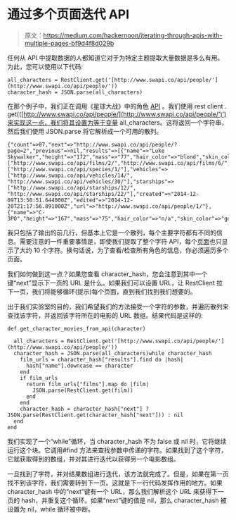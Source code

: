 # 通过多个页面迭代 API

> 原文：<https://medium.com/hackernoon/iterating-through-apis-with-multiple-pages-bf9d4f8d029b>

任何从 API 中提取数据的人都知道它对于为特定主题提取大量数据是多么有用。为此，您可以使用以下代码:

```
all_characters = RestClient.get('[http://www.swapi.co/api/people/'](http://www.swapi.co/api/people/'))
character_hash = JSON.parse(all_characters)
```

在那个例子中，我们正在调用《星球大战》中的角色 [API](https://hackernoon.com/tagged/api) 。我们使用 rest client . get(([http://www.swapi.co/api/people/](http://www.swapi.co/api/people/')’)来实现这一点，我们将其设置为等于变量 all_characters。这将返回一个字符串，然后我们使用 JSON.parse 将它解析成一个可用的散列。

```
{"count"=>87,"next"=>"http://www.swapi.co/api/people/?page=2","previous"=>nil,"results"=>[{"name"=>"Luke Skywalker","height"=>"172","mass"=>"77","hair_color"=>"blond","skin_color"=>"fair","eye_color"=>"blue","birth_year"=>"19BBY","gender"=>"male","homeworld"=>"http://www.swapi.co/api/planets/1/","films"=>["http://www.swapi.co/api/films/2/","http://www.swapi.co/api/films/6/","http://www.swapi.co/api/films/3/","http://www.swapi.co/api/films/1/","http://www.swapi.co/api/films/7/"],"species"=>["http://www.swapi.co/api/species/1/"],"vehicles"=>["http://www.swapi.co/api/vehicles/14/", "http://www.swapi.co/api/vehicles/30/"],"starships"=>["http://www.swapi.co/api/starships/12/", "http://www.swapi.co/api/starships/22/"],"created"=>"2014-12-09T13:50:51.644000Z","edited"=>"2014-12-20T21:17:56.891000Z","url"=>"http://www.swapi.co/api/people/1/"},{"name"=>"C-3PO","height"=>"167","mass"=>"75","hair_color"=>"n/a","skin_color"=>"gold","eye_color"=>"yellow","birth_year"=>"112BBY","gender"=>"n/a","homeworld"=>"http://www.swapi.co/api/planets/1/","films"=>
```

我只包括了输出的前几行，但基本上它是一个散列，每个主要字符都有不同的信息。需要注意的一件重要事情是，即使我们提取了整个字符 API，每个[页面](https://hackernoon.com/tagged/page)也只显示了大约 10 个字符。换句话说，为了查看/检查所有角色的信息，你必须遍历多个页面。

我们如何做到这一点？如果您查看 character_hash，您会注意到其中一个键“next”显示下一页的 URL 是什么。如果我们可以设置 URL，让 RestClient 拉下一页，我们将能够循环(提示)每个页面，直到我们找到我们想要的。

出于我们实验室的目的，我们希望我们的方法接受一个字符的参数，并遍历散列来查找该字符，并返回该字符所在的电影的 URL 数组。结果代码是这样的:

```
def get_character_movies_from_api(character)

  all_characters = RestClient.get('[http://www.swapi.co/api/people/'](http://www.swapi.co/api/people/'))
  character_hash = JSON.parse(all_characters)while character_hash
    film_urls = character_hash["results"].find do |hash|
      hash["name"].downcase == character
    end
    if film_urls
      return film_urls["films"].map do |film|
        JSON.parse(RestClient.get(film))
      end
    end
    character_hash = character_hash["next"] ? JSON.parse(RestClient.get(character_hash["next"])) : nil
  end
end
```

我们实现了一个“while”循环，当 character_hash 不为 false 或 nil 时，它将继续运行这个块。它调用#find 方法来查找参数中传递的字符。如果找到了这个字符，它就获取得到的数组，并对其进行迭代以获得另一个电影数组。

一旦找到了字符，并对结果数组进行迭代，该方法就完成了。但是，如果在第一页找不到该字符，我们需要转到下一页。这就是下一行代码发挥作用的地方。如果 character_hash 中的“next”键有一个 URL，那么我们解析这个 URL 来获得下一页的 hash，并重复这个循环。如果“next”键的值是 nil，那么 character_hash 被设置为 nil，while 循环被中断。